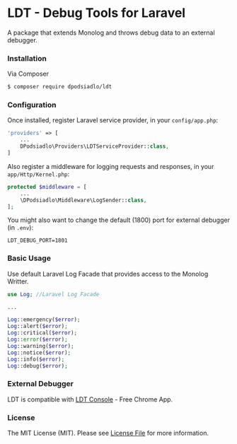 # LDT - Debug Tools for Laravel 

A package that extends Monolog and throws debug data to an external debugger. 

### Installation

Via Composer

``` bash
$ composer require dpodsiadlo/ldt
```

### Configuration

Once installed, register Laravel service provider, in your `config/app.php`:

```php
'providers' => [
	...
    DPodsiadlo\Providers\LDTServiceProvider::class,
]
```

Also register a middleware for logging requests and responses, in your `app/Http/Kernel.php`:

```php
protected $middleware = [
    ...
    \DPodsiadlo\Middleware\LogSender::class,        
];
```


You might also want to change the default (1800) port for external debugger (in `.env`): 
```
LDT_DEBUG_PORT=1801
```


### Basic Usage

Use default Laravel Log Facade that provides access to the Monolog Writter.  

```php
use Log; //Laravel Log Facade

...

Log::emergency($error);
Log::alert($error);
Log::critical($error);
Log::error($error);
Log::warning($error);
Log::notice($error);
Log::info($error);
Log::debug($error);

```


### External Debugger

LDT is compatible with [LDT Console](https://chrome.google.com/webstore/detail/ldt-console/icopnphbbahdenofbalbonlkclmfaoio) - Free Chrome App.

### License

The MIT License (MIT). Please see [License File](https://github.com/dpodsiadlo/ldt/blob/master/LICENSE) for more information.
